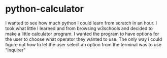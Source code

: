 # python-calculator
I wanted to see how much python I could learn from scratch in an hour. 
I took what little I learned and from browsing w3schools and decided to make a little calculator program.
I wanted the program to have options for the user to choose what operator they wanted to use.
The only way i could figure out how to let the user select an option from the terminal was to use "Inquirer"
